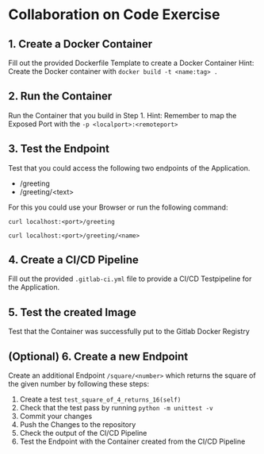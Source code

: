 # Collaboration on Code Exercise

## 1. Create a Docker Container
Fill out the provided Dockerfile Template to create a Docker Container
Hint: Create the Docker container with `docker build -t <name:tag> .`
## 2. Run the Container
Run the Container that you build in Step 1.
Hint: Remember to map the Exposed Port with the `-p <localport>:<remoteport>`
## 3. Test the Endpoint
Test that you could access the following two endpoints of the Application.
- /greeting
- /greeting/\<text\>

For this you could use your Browser or run the following command:

`curl localhost:<port>/greeting` 

`curl localhost:<port>/greeting/<name>`

## 4. Create a CI/CD Pipeline
Fill out the provided `.gitlab-ci.yml` file to provide a CI/CD Testpipeline for the Application.

## 5. Test the created Image
Test that the Container was successfully put to the Gitlab Docker Registry

## (Optional) 6. Create a new Endpoint 
Create an additional Endpoint `/square/<number>` which returns the square of the given number by following these steps:
1. Create a test `test_square_of_4_returns_16(self)`
2. Check that the test pass by running `python -m unittest -v`
3. Commit your changes
4. Push the Changes to the repository
5. Check the output of the CI/CD Pipeline
6. Test the Endpoint with the Container created from the CI/CD Pipeline